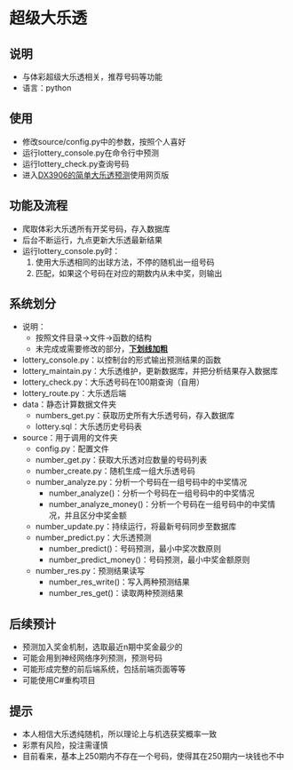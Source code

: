 # 超级大乐透

## 说明

- 与体彩超级大乐透相关，推荐号码等功能
- 语言：python

## 使用

- 修改source/config.py中的参数，按照个人喜好
- 运行lottery_console.py在命令行中预测
- 运行lottery_check.py查询号码
- 进入[DX3906的简单大乐透预测](http://124.221.214.139/)使用网页版

## 功能及流程

- 爬取体彩大乐透所有开奖号码，存入数据库
- 后台不断运行，九点更新大乐透最新结果
- 运行lottery_console.py时：
    1. 使用大乐透相同的出球方法，不停的随机出一组号码
    2. 匹配，如果这个号码在对应的期数内从未中奖，则输出

## 系统划分

- 说明：
  - 按照文件目录->文件->函数的结构
  - 未完成或需要修改的部分，<u>**下划线加粗**</u>
- lottery_console.py：以控制台的形式输出预测结果的函数
- lottery_maintain.py：大乐透维护，更新数据库，并把分析结果存入数据库
- lottery_check.py：大乐透号码在100期查询（自用）
- lottery_route.py：大乐透后端
- data：静态计算数据文件夹
  - numbers_get.py：获取历史所有大乐透号码，存入数据库
  - lottery.sql：大乐透历史号码表
- source：用于调用的文件夹
  - config.py：配置文件
  - number_get.py：获取大乐透对应数量的号码列表
  - number_create.py：随机生成一组大乐透号码
  - number_analyze.py：分析一个号码在一组号码中的中奖情况
    - number_analyze()：分析一个号码在一组号码中的中奖情况
    - number_analyze_money()：分析一个号码在一组号码中的中奖情况，并且区分中奖金额
  - number_update.py：持续运行，将最新号码同步至数据库
  - number_predict.py：大乐透预测
    - number_predict()：号码预测，最小中奖次数原则
    - number_predict_money()：号码预测，最小中奖金额原则
  - number_res.py：预测结果读写
    - number_res_write()：写入两种预测结果
    - number_res_get()：读取两种预测结果

## 后续预计

- 预测加入奖金机制，选取最近n期中奖金最少的
- 可能会用到神经网络序列预测，预测号码
- 可能形成完整的前后端系统，包括前端页面等等
- 可能使用C#重构项目

## 提示

- 本人相信大乐透纯随机，所以理论上与机选获奖概率一致
- 彩票有风险，投注需谨慎
- 目前看来，基本上250期内不存在一个号码，使得其在250期内一块钱也不中

